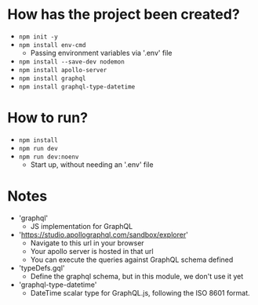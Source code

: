 # How has the project been created?
* `npm init -y`
* `npm install env-cmd`
    * Passing environment variables via '.env' file
* `npm install --save-dev nodemon`
* `npm install apollo-server`
* `npm install graphql`
* `npm install graphql-type-datetime`


# How to run?
* `npm install`
* `npm run dev`
* `npm run dev:noenv`
  * Start up, without needing an '.env' file

# Notes
* 'graphql'
    * JS implementation for GraphQL
* 'https://studio.apollographql.com/sandbox/explorer'
    * Navigate to this url in your browser
    * Your apollo server is hosted in that url
    * You can execute the queries against GraphQL schema defined
* 'typeDefs.gql'
  * Define the graphql schema, but in this module, we don't use it yet
* 'graphql-type-datetime'
  * DateTime scalar type for GraphQL.js, following the ISO 8601 format.

